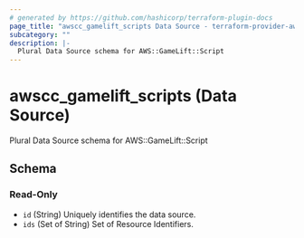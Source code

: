 ```yaml
---
# generated by https://github.com/hashicorp/terraform-plugin-docs
page_title: "awscc_gamelift_scripts Data Source - terraform-provider-awscc"
subcategory: ""
description: |-
  Plural Data Source schema for AWS::GameLift::Script
---
```


# awscc_gamelift_scripts (Data Source)

Plural Data Source schema for AWS::GameLift::Script



<!-- schema generated by tfplugindocs -->
## Schema

### Read-Only

- `id` (String) Uniquely identifies the data source.
- `ids` (Set of String) Set of Resource Identifiers.
